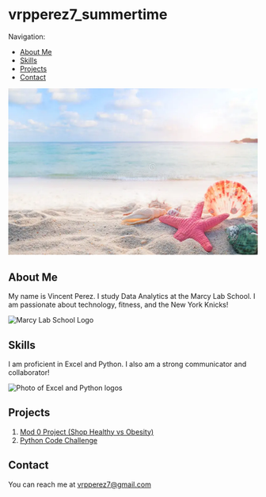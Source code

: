 # vrpperez7_summertime

Navigation:
* [About Me](#about-me)
* [Skills](#skills)
* [Projects](#projects)
* [Contact](#contact)

![Picture of view in a beach with a starfish and seashells](assets/summerpic.jpg)

## About Me

My name is Vincent Perez. I study Data Analytics at the Marcy Lab School. I am passionate about technology, fitness, and the New York Knicks!

![Marcy Lab School Logo](https://avatars.githubusercontent.com/u/54635790?s=280&v=4)


## Skills

I am proficient in Excel and Python. I also am a strong communicator and collaborator!

![Photo of Excel and Python logos](https://statusneo.com/wp-content/uploads/2023/04/Excel_Python1.png)
## Projects

1. [Mod 0 Project (Shop Healthy vs Obesity)](https://github.com/vrpperez7/M0BusinessDataAnalysis_PerezV)
2. [Python Code Challenge](https://github.com/vrpperez7/DA2025_Lectures/blob/beans/Mod0/CodeChallenges/Lecture7CC.ipynb)


## Contact

You can reach me at vrpperez7@gmail.com
